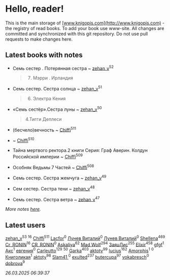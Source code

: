 # Hello, reader!
This is the main storage of [www.knigopis.com](http://www.knigopis.com) - the registry of read books.
To add your book use www-site. All changes are committed and synchronized with this git repository.
Do not use pull requests to make changes here.


## Latest books with notes
* Семь сестер . Потерянная сестра ~ [zehan_v](users/174/174598622-vkontakte)<sup>52</sup>
    > 7. Мэрри . Ирландия

* Семь сестер. Сестра солнца ~ [zehan_v](users/174/174598622-vkontakte)<sup>51</sup>
    > 6. Электра Кения

* «Семь сестёр».Сестра луны ~ [zehan_v](users/174/174598622-vkontakte)<sup>50</sup>
    > 4.Тигги Деплеси

* (бесчело)вечность ~ [Chiffi](users/105/105831994080785626680-google)<sup>511</sup>

*  ~ [Chiffi](users/105/105831994080785626680-google)<sup>510</sup>

* Тайна мертвого ректора.2 книги 
Серия: Граф Аверин. Колдун Российской империи ~ [Chiffi](users/105/105831994080785626680-google)<sup>509</sup>

* Особняк Ведьмы 7 Частей ~ [Chiffi](users/105/105831994080785626680-google)<sup>508</sup>

* Семь сестер. Сестра жемчуга ~ [zehan_v](users/174/174598622-vkontakte)<sup>49</sup>

* Сем сестер. Сестра тени ~ [zehan_v](users/174/174598622-vkontakte)<sup>48</sup>

* Семь сестер. Сестра ветра ~ [zehan_v](users/174/174598622-vkontakte)<sup>47</sup>


_More notes [here](latest_books_with_notes.md)._


## Latest users
[zehan_v](users/174/174598622-vkontakte)<sup>53</sup> 
[](users/105/105803270930838059244-google)<sup>16</sup> 
[Chiffi](users/105/105831994080785626680-google)<sup>511</sup> 
[Lacfor](users/100/100034469369076891567-google)<sup>0</sup> 
[Лунев Виталий](users/d51/d51d3296763ca6fa-liveid)<sup>0</sup> 
[Лунев Виталий](users/105/105094667890867197709-google)<sup>0</sup> 
[Shellena](users/134/13413591548892934957-mailru)<sup>469</sup> 
[Cr_RONIN](users/112/112090473416384685204-google)<sup>16</sup> 
[CR_RONIN](users/117/117421856236745123056-google)<sup>0</sup> 
[Askaliya](users/326/326783541-vkontakte)<sup>62</sup> 
[Mad Wolf](users/947/94738840-vkontakte)<sup>294</sup> 
[ЗаяцЛис](users/112/112388384595246311466-google)<sup>255</sup> 
[Elixir](users/115/115826717712507836033-google)<sup>458</sup> 
[gfgf](users/116/116019493327313578692-google)<sup>1</sup> 
[Акс](users/105/105584644059159770670-google)<sup>1</sup> 
[евгения](users/108/108327816194861875647-google)<sup>0</sup> 
[Carleutto](users/118/118270319028469737508-google)<sup>129</sup> 
[](users/107/107756383717359753203-google)<sup>50</sup> 
[Garka](users/115/115753719718250012620-google)<sup>403</sup> 
[aktoty](users/115/115891840326495240870-google)<sup>99</sup> 
[lucius](users/113/113248293394986559131-google)<sup>162</sup> 
[Amorphis](users/111/111813311426128919318-google)<sup>1</sup> 
[](users/537/5373417-vkontakte)<sup>0</sup> 
[Книголикая](users/118/118445323552824972692-google)<sup>1</sup> 
[aktoty](users/275/275766107-vkontakte)<sup>98</sup> 
[Slam41 ](users/103/103558184911332019716-google)<sup>0</sup> 
[exulted](users/100/100599204551896265722-google)<sup>237</sup> 
[butercupa](users/193/193697993-vkontakte)<sup>97</sup> 
[vokabresch](users/109/109100428262719456108-google)<sup>0</sup> 
[dobrova](users/606/6069210-vkontakte)<sup>9</sup> 


_26.03.2025 06:39:37_
